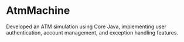 # AtmMachine
Developed an ATM simulation using Core Java, implementing user authentication, account management, and exception handling features.
